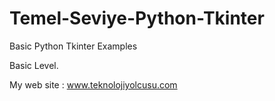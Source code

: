 # Temel-Seviye-Python-Tkinter

Basic Python Tkinter Examples



Basic Level. 

My web site :
www.teknolojiyolcusu.com
